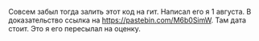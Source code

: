 Совсем забыл тогда залить этот код на гит. Написал его я 1 августа. В доказательство ссылка на https://pastebin.com/M6b0SimW. Там дата стоит. Это я его пересылал на оценку.
